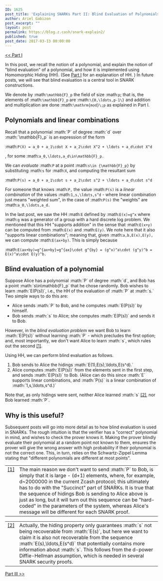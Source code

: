 ```yaml
---
ID: 1625
post_title: 'Explaining SNARKs Part II: Blind Evaluation of Polynomials'
author: Ariel Gabizon
post_excerpt: ""
layout: post
permalink: https://blog.z.cash/snark-explain2/
published: true
post_date: 2017-03-13 00:00:00
---
```

<a class="reference external" href="/snark-explain/">&lt;&lt; Part I</a>

In this post, we recall the notion of a polynomial, and explain the notion of "blind evaluation" of a polynomial, and how it is implemented using Homomorphic Hiding (HH). (See <a class="reference external" href="/snark-explain/">Part I</a> for an explanation of HH. ) In future posts, we will see that blind evaluation is a central tool in SNARK constructions.

We denote by :math:`\mathbb{F}_p` the field of size :math:`p`; that is, the elements of :math:`\mathbb{F}_p` are :math:`\{0,\ldots,p-1\}` and addition and multiplication are done :math:`\mathrm{mod}\;p` as explained in Part I.
<h2>Polynomials and linear combinations</h2>
Recall that a polynomial :math:`P` of degree :math:`d` over :math:`\mathbb{F}_p` is an expression of the form

:math:`P(X) = a_0 + a_1\cdot X + a_2\cdot X^2 + \ldots + a_d\cdot X^d`

, for some :math:`a_0,\ldots,a_d\in\mathbb{F}_p.`

We can <em>evaluate</em> :math:`P` at a point :math:`s\in {\mathbb{F}_p}` by substituting :math:`s` for :math:`X`, and computing the resultant sum

:math:`P(s) = a_0 + a_1\cdot s + a_2\cdot s^2 + \ldots + a_d\cdot s^d`

For someone that knows :math:`P,` the value :math:`P(s)` is a <em>linear combination</em> of the values :math:`1,s,\ldots,s^d` - where linear combination just means "weighted sum", in the case of :math:`P(s)` the "weights" are :math:`a_0,\ldots,a_d.`

In the last post, we saw the HH :math:`E` defined by :math:`E(x)=g^x` where :math:`g` was a generator of a group with a hard discrete log problem. We mentioned that this HH "supports addition" in the sense that :math:`E(x+y)` can be computed from :math:`E(x)` and :math:`E(y)`. We note here that it also "supports linear combinations"; meaning that, given :math:`a,b,E(x),E(y),` we can compute :math:`E(ax+by)`. This is simply because

:math:`E(ax+by)=g^{ax+by}=g^{ax}\cdot g^{by} = (g^x)^a\cdot (g^y)^b = E(x)^a\cdot E(y)^b.`
<h2>Blind evaluation of a polynomial</h2>
Suppose Alice has a polynomial :math:`P` of degree :math:`d`, and Bob has a point :math:`s\in\mathbb{F}_p` that he chose randomly. Bob wishes to learn :math:`E(P(s))`, i.e., the HH of the evaluation of :math:`P` at :math:`s.` Two simple ways to do this are:
<ul>
 	<li>Alice sends :math:`P` to Bob, and he computes :math:`E(P(s))` by himself.</li>
 	<li>Bob sends :math:`s` to Alice; she computes :math:`E(P(s))` and sends it to Bob.</li>
</ul>
However, in the <em>blind evaluation problem</em> we want Bob to learn :math:`E(P(s))` without learning :math:`P` - which precludes the first option; and, most importantly, we don't want Alice to learn :math:`s`, which rules out the second <a class="footnote-reference" href="#id4" id="id2">[1]</a>.

Using HH, we can perform blind evaluation as follows.
<ol>
 	<li>Bob sends to Alice the hidings :math:`E(1),E(s),\ldots,E(s^d).`</li>
 	<li>Alice computes :math:`E(P(s))` from the elements sent in the first step, and sends :math:`E(P(s))` to Bob. (Alice can do this since :math:`E` supports linear combinations, and :math:`P(s)` is a linear combination of :math:`1,s,\ldots,s^d.)`</li>
</ol>
Note that, as only hidings were sent, neither Alice learned :math:`s` <a class="footnote-reference" href="#id5" id="id3">[2]</a>, nor Bob learned :math:`P`.
<h2>Why is this useful?</h2>
Subsequent posts will go into more detail as to how blind evaluation is used in SNARKs. The rough intuition is that the verifier has a "correct" polynomial in mind, and wishes to check the prover knows it. Making the prover blindly evaluate their polynomial at a random point not known to them, ensures the prover will give the wrong answer with high probability if their polynomial is not the correct one. This, in turn, relies on the Schwartz-Zippel Lemma stating that "different polynomials are different at most points".
<table id="id4" class="docutils footnote" frame="void" rules="none">
<tbody valign="top">
<tr>
<td class="label"><a class="fn-backref" href="#id2">[1]</a></td>
<td>The main reason we don't want to send :math:`P` to Bob, is simply that it is large - (d+1) elements, where, for example, d~2000000 in the current Zcash protocol; this ultimately has to do with the "Succinct" part of SNARKs. It is true that the sequence of hidings Bob is sending to Alice above is just as long, but it will turn out this sequence can be "hard-coded" in the parameters of the system, whereas Alice's message will be different for each SNARK proof.</td>
</tr>
</tbody>
</table>
<table id="id5" class="docutils footnote" frame="void" rules="none"><colgroup> <col class="label" /> <col /></colgroup>
<tbody valign="top">
<tr>
<td class="label"><a class="fn-backref" href="#id3">[2]</a></td>
<td>Actually, the hiding property only guarantees :math:`s` not being recoverable from :math:`E(s)`, but here we want to claim it is also not recoverable from the sequence :math:`E(s),\ldots,E(s^d)` that potentially contains more information about :math:`s`. This follows from the d-power Diffie-Hellman assumption, which is needed in several SNARK security proofs.</td>
</tr>
</tbody>
</table>
<a class="reference external" href="/snark-explain3/">Part III &gt;&gt;</a>